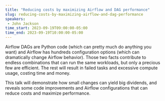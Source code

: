 ```yaml
---
title: "Reducing costs by maximizing Airflow and DAG performance"
slug: reducing-costs-by-maximizing-airflow-and-dag-performance
speakers:
 - John Jackson
time_start: 2023-09-19T09:00:00-05:00
time_end: 2023-09-19T10:00:00-05:00
---
```


Airflow DAGs are Python code (which can pretty much do anything you want) and Airflow has hundreds configuration options (which can dramatically change Airflow behavior). Those two facts contribute to endless combinations that can run the same workloads, but only a precious few are efficient. The rest will result in failed tasks and excessive compute usage, costing time and money. 



This talk will demonstrate how small changes can yield big dividends, and reveals some code improvements and Airflow configurations that can reduce costs and maximize performance.